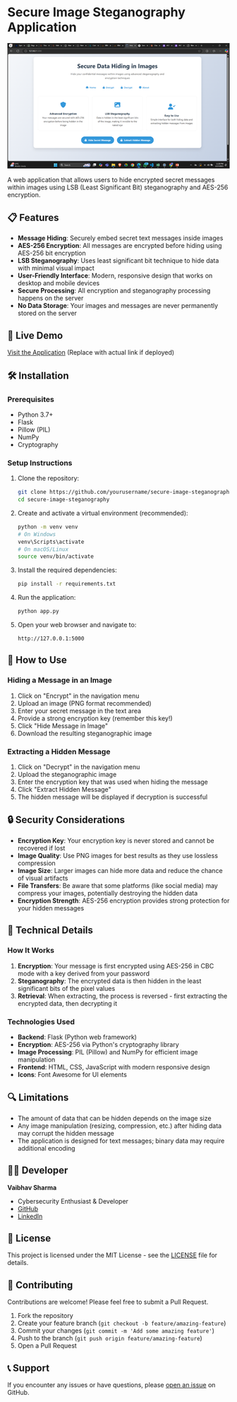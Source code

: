 # Secure Image Steganography Application

![Steganography Banner](image.png)

A web application that allows users to hide encrypted secret messages within images using LSB (Least Significant Bit) steganography and AES-256 encryption.

## 📋 Features

- **Message Hiding**: Securely embed secret text messages inside images
- **AES-256 Encryption**: All messages are encrypted before hiding using AES-256 bit encryption
- **LSB Steganography**: Uses least significant bit technique to hide data with minimal visual impact
- **User-Friendly Interface**: Modern, responsive design that works on desktop and mobile devices
- **Secure Processing**: All encryption and steganography processing happens on the server
- **No Data Storage**: Your images and messages are never permanently stored on the server

## 🚀 Live Demo

[Visit the Application](https://yourwebsite.com/stego) (Replace with actual link if deployed)

## 🛠️ Installation

### Prerequisites

- Python 3.7+
- Flask
- Pillow (PIL)
- NumPy
- Cryptography

### Setup Instructions

1. Clone the repository:
   ```bash
   git clone https://github.com/yourusername/secure-image-steganography.git
   cd secure-image-steganography
   ```

2. Create and activate a virtual environment (recommended):
   ```bash
   python -m venv venv
   # On Windows
   venv\Scripts\activate
   # On macOS/Linux
   source venv/bin/activate
   ```

3. Install the required dependencies:
   ```bash
   pip install -r requirements.txt
   ```

4. Run the application:
   ```bash
   python app.py
   ```

5. Open your web browser and navigate to:
   ```
   http://127.0.0.1:5000
   ```

## 📖 How to Use

### Hiding a Message in an Image

1. Click on "Encrypt" in the navigation menu
2. Upload an image (PNG format recommended)
3. Enter your secret message in the text area
4. Provide a strong encryption key (remember this key!)
5. Click "Hide Message in Image"
6. Download the resulting steganographic image

### Extracting a Hidden Message

1. Click on "Decrypt" in the navigation menu
2. Upload the steganographic image
3. Enter the encryption key that was used when hiding the message
4. Click "Extract Hidden Message"
5. The hidden message will be displayed if decryption is successful

## 🔒 Security Considerations

- **Encryption Key**: Your encryption key is never stored and cannot be recovered if lost
- **Image Quality**: Use PNG images for best results as they use lossless compression
- **Image Size**: Larger images can hide more data and reduce the chance of visual artifacts
- **File Transfers**: Be aware that some platforms (like social media) may compress your images, potentially destroying the hidden data
- **Encryption Strength**: AES-256 encryption provides strong protection for your hidden messages

## 🔧 Technical Details

### How It Works

1. **Encryption**: Your message is first encrypted using AES-256 in CBC mode with a key derived from your password
2. **Steganography**: The encrypted data is then hidden in the least significant bits of the pixel values
3. **Retrieval**: When extracting, the process is reversed - first extracting the encrypted data, then decrypting it

### Technologies Used

- **Backend**: Flask (Python web framework)
- **Encryption**: AES-256 via Python's cryptography library
- **Image Processing**: PIL (Pillow) and NumPy for efficient image manipulation
- **Frontend**: HTML, CSS, JavaScript with modern responsive design
- **Icons**: Font Awesome for UI elements

## 🔍 Limitations

- The amount of data that can be hidden depends on the image size
- Any image manipulation (resizing, compression, etc.) after hiding data may corrupt the hidden message
- The application is designed for text messages; binary data may require additional encoding

## 👨‍💻 Developer

**Vaibhav Sharma**
- Cybersecurity Enthusiast & Developer
- [GitHub](https://github.com/itsvaibhavsharma)
- [LinkedIn](https://linkedin.com/in/itsvaibhavsharma)

## 📄 License

This project is licensed under the MIT License - see the [LICENSE](LICENSE) file for details.

## 🤝 Contributing

Contributions are welcome! Please feel free to submit a Pull Request.

1. Fork the repository
2. Create your feature branch (`git checkout -b feature/amazing-feature`)
3. Commit your changes (`git commit -m 'Add some amazing feature'`)
4. Push to the branch (`git push origin feature/amazing-feature`)
5. Open a Pull Request

## 📞 Support

If you encounter any issues or have questions, please [open an issue](https://github.com/yourusername/secure-image-steganography/issues) on GitHub.